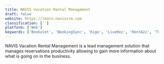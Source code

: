 ```yaml
---
title: NAVIS Vacation Rental Management
draft: false 
website: https://learn.naviscrm.com
classification: ['']
platform: ['Web']
keywords: ['Bookalet', 'BookingSync', 'Kigo', 'LiveRez', 'RentA2z', 'Track', 'Uplisting']
---
```

NAVIS Vacation Rental Management is a lead management solution that manages reservations productivity allowing to gain more information about what is going on in the business.